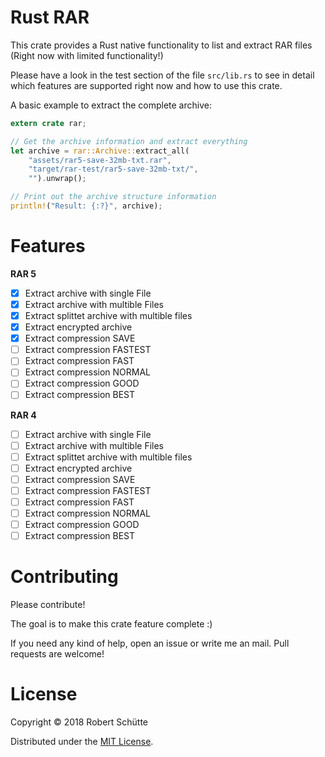 # Rust RAR
This crate provides a Rust native functionality to list and extract RAR files (Right now with limited functionality!)

Please have a look in the test section of the file `src/lib.rs` to see in detail which features are supported right now and how to use this crate.

A basic example to extract the complete archive:
```rust
extern crate rar;

// Get the archive information and extract everything
let archive = rar::Archive::extract_all(
    "assets/rar5-save-32mb-txt.rar",
    "target/rar-test/rar5-save-32mb-txt/",
    "").unwrap();

// Print out the archive structure information
println!("Result: {:?}", archive);
```

# Features
**RAR 5**
- [x] Extract archive with single File
- [x] Extract archive with multible Files
- [x] Extract splittet archive with multible files
- [x] Extract encrypted archive
- [x] Extract compression SAVE
- [ ] Extract compression FASTEST
- [ ] Extract compression FAST
- [ ] Extract compression NORMAL
- [ ] Extract compression GOOD
- [ ] Extract compression BEST

**RAR 4**
- [ ] Extract archive with single File
- [ ] Extract archive with multible Files
- [ ] Extract splittet archive with multible files
- [ ] Extract encrypted archive
- [ ] Extract compression SAVE
- [ ] Extract compression FASTEST
- [ ] Extract compression FAST
- [ ] Extract compression NORMAL
- [ ] Extract compression GOOD
- [ ] Extract compression BEST

# Contributing
Please contribute! 

The goal is to make this crate feature complete :)

If you need any kind of help, open an issue or write me an mail.
Pull requests are welcome!

# License
Copyright © 2018 Robert Schütte

Distributed under the [MIT License](LICENSE).